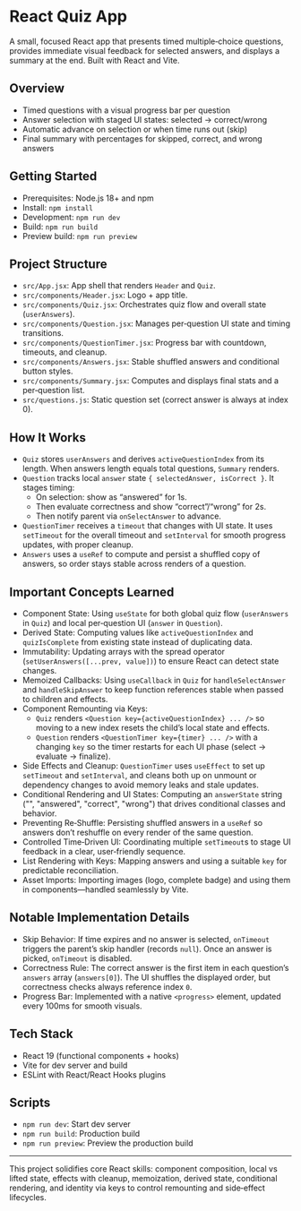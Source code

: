 # React Quiz App

A small, focused React app that presents timed multiple‑choice questions, provides immediate visual feedback for selected answers, and displays a summary at the end. Built with React and Vite.

## Overview

- Timed questions with a visual progress bar per question
- Answer selection with staged UI states: selected → correct/wrong
- Automatic advance on selection or when time runs out (skip)
- Final summary with percentages for skipped, correct, and wrong answers

## Getting Started

- Prerequisites: Node.js 18+ and npm
- Install: `npm install`
- Development: `npm run dev`
- Build: `npm run build`
- Preview build: `npm run preview`

## Project Structure

- `src/App.jsx`: App shell that renders `Header` and `Quiz`.
- `src/components/Header.jsx`: Logo + app title.
- `src/components/Quiz.jsx`: Orchestrates quiz flow and overall state (`userAnswers`).
- `src/components/Question.jsx`: Manages per‑question UI state and timing transitions.
- `src/components/QuestionTimer.jsx`: Progress bar with countdown, timeouts, and cleanup.
- `src/components/Answers.jsx`: Stable shuffled answers and conditional button styles.
- `src/components/Summary.jsx`: Computes and displays final stats and a per‑question list.
- `src/questions.js`: Static question set (correct answer is always at index 0).

## How It Works

- `Quiz` stores `userAnswers` and derives `activeQuestionIndex` from its length. When answers length equals total questions, `Summary` renders.
- `Question` tracks local `answer` state `{ selectedAnswer, isCorrect }`. It stages timing:
  - On selection: show as “answered” for 1s.
  - Then evaluate correctness and show “correct”/“wrong” for 2s.
  - Then notify parent via `onSelectAnswer` to advance.
- `QuestionTimer` receives a `timeout` that changes with UI state. It uses `setTimeout` for the overall timeout and `setInterval` for smooth progress updates, with proper cleanup.
- `Answers` uses a `useRef` to compute and persist a shuffled copy of answers, so order stays stable across renders of a question.

## Important Concepts Learned

- Component State: Using `useState` for both global quiz flow (`userAnswers` in `Quiz`) and local per‑question UI (`answer` in `Question`).
- Derived State: Computing values like `activeQuestionIndex` and `quizIsComplete` from existing state instead of duplicating data.
- Immutability: Updating arrays with the spread operator (`setUserAnswers([...prev, value])`) to ensure React can detect state changes.
- Memoized Callbacks: Using `useCallback` in `Quiz` for `handleSelectAnswer` and `handleSkipAnswer` to keep function references stable when passed to children and effects.
- Component Remounting via Keys:
  - `Quiz` renders `<Question key={activeQuestionIndex} ... />` so moving to a new index resets the child’s local state and effects.
  - `Question` renders `<QuestionTimer key={timer} ... />` with a changing `key` so the timer restarts for each UI phase (select → evaluate → finalize).
- Side Effects and Cleanup: `QuestionTimer` uses `useEffect` to set up `setTimeout` and `setInterval`, and cleans both up on unmount or dependency changes to avoid memory leaks and stale updates.
- Conditional Rendering and UI States: Computing an `answerState` string ("", "answered", "correct", "wrong") that drives conditional classes and behavior.
- Preventing Re‑Shuffle: Persisting shuffled answers in a `useRef` so answers don’t reshuffle on every render of the same question.
- Controlled Time‑Driven UI: Coordinating multiple `setTimeout`s to stage UI feedback in a clear, user‑friendly sequence.
- List Rendering with Keys: Mapping answers and using a suitable `key` for predictable reconciliation.
- Asset Imports: Importing images (logo, complete badge) and using them in components—handled seamlessly by Vite.

## Notable Implementation Details

- Skip Behavior: If time expires and no answer is selected, `onTimeout` triggers the parent’s skip handler (records `null`). Once an answer is picked, `onTimeout` is disabled.
- Correctness Rule: The correct answer is the first item in each question’s `answers` array (`answers[0]`). The UI shuffles the displayed order, but correctness checks always reference index `0`.
- Progress Bar: Implemented with a native `<progress>` element, updated every 100ms for smooth visuals.

## Tech Stack

- React 19 (functional components + hooks)
- Vite for dev server and build
- ESLint with React/React Hooks plugins

## Scripts

- `npm run dev`: Start dev server
- `npm run build`: Production build
- `npm run preview`: Preview the production build

---

This project solidifies core React skills: component composition, local vs lifted state, effects with cleanup, memoization, derived state, conditional rendering, and identity via keys to control remounting and side‑effect lifecycles.
